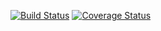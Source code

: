[![Build Status](https://travis-ci.org/mitsei/adaptive-backend.svg?branch=master)](https://travis-ci.org/mitsei/adaptive-backend)    [![Coverage Status](https://coveralls.io/repos/github/mitsei/adaptive-backend/badge.svg?branch=development)](https://coveralls.io/github/mitsei/adaptive-backend?branch=master)
